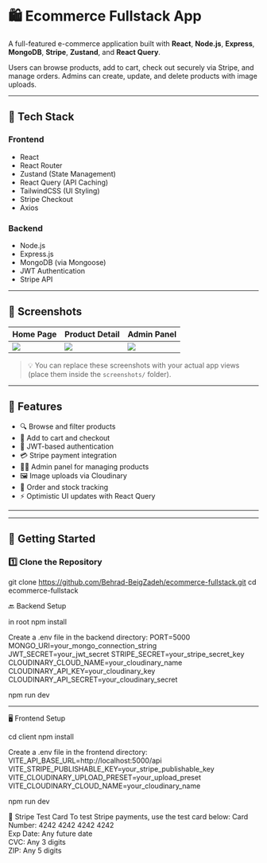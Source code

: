 # 🛍️ Ecommerce Fullstack App

A full-featured e-commerce application built with **React**, **Node.js**, **Express**, **MongoDB**, **Stripe**, **Zustand**, and **React Query**.

Users can browse products, add to cart, check out securely via Stripe, and manage orders. Admins can create, update, and delete products with image uploads.

---

## 🔧 Tech Stack

### Frontend
- React
- React Router
- Zustand (State Management)
- React Query (API Caching)
- TailwindCSS (UI Styling)
- Stripe Checkout
- Axios

### Backend
- Node.js
- Express.js
- MongoDB (via Mongoose)
- JWT Authentication
- Stripe API


---

## 📸 Screenshots

| Home Page | Product Detail | Admin Panel |
|-----------|----------------|-------------|
| ![](./screenshots/Home1.jpg) | ![](./screenshots/Home2.jpg) | ![](./screenshots/Admin.png) | ![](./screenshots/Login.png)

> 💡 You can replace these screenshots with your actual app views (place them inside the `screenshots/` folder).

---

## 🚀 Features

- 🔍 Browse and filter products
- 🛒 Add to cart and checkout
- 👤 JWT-based authentication
- 💳 Stripe payment integration
- 🧑‍💼 Admin panel for managing products
- 🖼️ Image uploads via Cloudinary
- 🧾 Order and stock tracking
- ⚡ Optimistic UI updates with React Query

---

---

## 🚀 Getting Started

### 1️⃣ Clone the Repository

git clone https://github.com/Behrad-BeigZadeh/ecommerce-fullstack.git
cd ecommerce-fullstack

🔙 Backend Setup

in root
npm install

Create a .env file in the backend directory:
PORT=5000
MONGO_URI=your_mongo_connection_string
JWT_SECRET=your_jwt_secret
STRIPE_SECRET=your_stripe_secret_key
CLOUDINARY_CLOUD_NAME=your_cloudinary_name
CLOUDINARY_API_KEY=your_cloudinary_key
CLOUDINARY_API_SECRET=your_cloudinary_secret

npm run dev

---

🖥️ Frontend Setup

cd client
npm install

Create a .env file in the frontend directory:
VITE_API_BASE_URL=http://localhost:5000/api
VITE_STRIPE_PUBLISHABLE_KEY=your_stripe_publishable_key
VITE_CLOUDINARY_UPLOAD_PRESET=your_upload_preset
VITE_CLOUDINARY_CLOUD_NAME=your_cloudinary_name

npm run dev


🧪 Stripe Test Card
To test Stripe payments, use the test card below:
Card Number: 4242 4242 4242 4242  
Exp Date: Any future date  
CVC: Any 3 digits  
ZIP: Any 5 digits  





